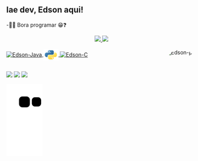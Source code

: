 ## Iae dev, Edson aqui!

-👨‍💻 Bora programar 😁❓

<div align="center">
  <a href="https://github.com/Edson-C-Ferreira">
  <img height="180em" src="https://github-readme-stats.vercel.app/api?username=Edson-C-Ferreira&show_icons=true&theme=jolly&include_all_commits=true&count_private=true"/>
  <img height="180em" src="https://github-readme-stats.vercel.app/api/top-langs/?username=Edson-C-Ferreira&layout=compact&langs_count=7&theme=jolly"/>
</div>
<div style="display: inline_block"><br>   
  <img align="center" alt="Edson-Java" height="30" width="40" src="https://cdn.jsdelivr.net/gh/devicons/devicon/icons/java/java-original-wordmark.svg">
  <img align="center" alt="Edson-Python" height="30" width="40" src="https://raw.githubusercontent.com/devicons/devicon/master/icons/python/python-original.svg">
  <img align="center" alt="Edson-C" height="30" width="40" src="https://cdn.jsdelivr.net/gh/devicons/devicon/icons/c/c-original.svg">
  <img align="right" alt="Edson-pic" height="150" style="border-radius:50px;" src="https://lh3.googleusercontent.com/pw/AL9nZEXT-FcWLAf9iR1sAcwDxeNTI_bDILhU5ET_yCNuXw0OIiHL5yChfqYEKY6Vf-O2wcj_JWWlwLnCObvSlYFUcNt63Q46joYbnFa6JKMtDvWEkQD6HeCe8NR2dLIAs35hXPvdqxdpt04qpOVcnWImhrtq_g=s512-no?authuser=0">
</div>
  
  ##

 
<div> 
  <a href = "mailto:edsonferreira.ec007@gmail.com"><img src="https://img.shields.io/badge/Gmail-D14836?style=for-the-badge&logo=gmail&logoColor=white" target="_blank"></a>
  <a href="https://www.linkedin.com/in/edson-ferreira-090252247" target="_blank"><img src="https://img.shields.io/badge/-LinkedIn-%230077B5?style=for-the-badge&logo=linkedin&logoColor=white" target="_blank"></a> 
  <a href="https://wa.me/5598999683709" target="_blank"><img src="https://img.shields.io/badge/WhatsApp-25D366?style=for-the-badge&logo=whatsapp&logoColor=white" target="_blank"></a> 
 
  ![Snake animation](https://github.com/Edson-C-Ferreira/Edson-C-Ferreira/blob/output/github-contribution-grid-snake.svg)
 
</div>


